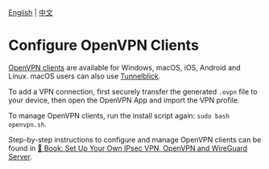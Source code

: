[English](clients.md) | [中文](clients-zh.md)

# Configure OpenVPN Clients

[OpenVPN clients](https://openvpn.net/vpn-client/) are available for Windows, macOS, iOS, Android and Linux. macOS users can also use [Tunnelblick](https://tunnelblick.net).

To add a VPN connection, first securely transfer the generated `.ovpn` file to your device, then open the OpenVPN App and import the VPN profile.

To manage OpenVPN clients, run the install script again: `sudo bash openvpn.sh`.

Step-by-step instructions to configure and manage OpenVPN clients can be found in [:book: Book: Set Up Your Own IPsec VPN, OpenVPN and WireGuard Server](https://books2read.com/vpn).
